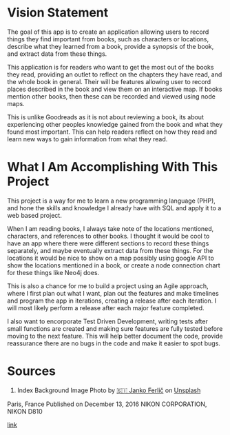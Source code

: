 # Vision Statement
The goal of this app is to create an application allowing users to record things they find important from books, such as characters or locations, describe what they learned from a book, provide a synopsis of the book, and extract data from these things.

This application is for readers who want to get the most out of the books they read, 
providing an outlet to reflect on the chapters they have read, and the whole book in 
general. Their will be features allowing user to record places described in the book
and view them on an interactive map. If books mention other books, then these can be 
recorded and viewed using node maps.

This is unlike Goodreads as it is not about reviewing a book, its about experiencing 
other peoples knowledge gained from the book and what they found most important. This 
can help readers reflect on how they read and learn new ways to gain information from 
what they read.

# What I Am Accomplishing With This Project 
This project is a way for me to learn a new programming language (PHP), and hone the skills 
and knowledge I already have with SQL and apply it to a web based project. 

When I am reading books, I always take note of the locations mentioned, characters, and references to other books. 
I thought it would be cool to have an app where there were different sections to record these things separately, 
and maybe eventually extract data from these things. For the locations it would be nice to show on a map possibly using 
google API to show the locations mentioned in a book, or create a node connection chart for these things like Neo4j does.

This is also a chance for me to build a project using an Agile approach, where I first plan out what I want, plan out the features and make timelines and 
program the app in iterations, creating a release after each iteration. I will most likely perform a release after each major feature completed.

I also want to encorporate Test Driven Development, writing tests after small functions are created and making sure features are fully tested before moving to the next feature. This will help better document the code, provide reassurance there are no bugs in the code and make it easier to spot bugs.


# Sources

1. Index Background Image
Photo by <a href="https://unsplash.com/@itfeelslikefilm?utm_source=unsplash&utm_medium=referral&utm_content=creditCopyText">🇸🇮 Janko Ferlič</a> on <a href="https://unsplash.com/images/things/book?utm_source=unsplash&utm_medium=referral&utm_content=creditCopyText">Unsplash</a>

Paris, France
Published on December 13, 2016
NIKON CORPORATION, NIKON D810

<a href="https://unsplash.com/photos/sfL_QOnmy00">link</a>